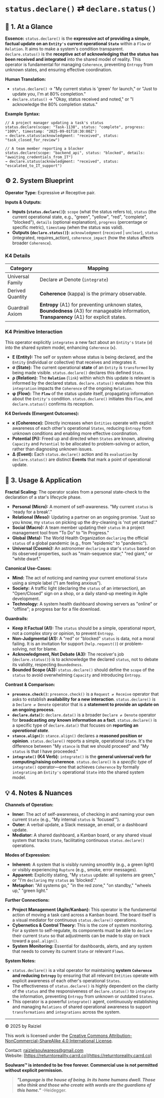 # `status.declare()` ⇄ `declare.status()`

## 📝 1. At a Glance

**Essence:** `status.declare()` is the **expressive act of providing a simple, factual update on an `Entity's` current operational `State`** within a `Flow` or `Relation`. It aims to make a system's condition transparent. `declare.status()` is the **receptive act of acknowledging that the status has been received and integrated** into the shared model of reality. This operator is fundamental for managing `Coherence`, preventing `Entropy` from unknown states, and ensuring effective coordination.

**Human Translation:**

- `status.declare()` → "My current status is 'green' for launch," or "Just to update you, I'm at 80% completion."
- `declare.status()` → "Okay, status received and noted," or "I acknowledge the 80% completion status."

**Example Syntax:**

```
// A project manager updating a task's status
status.declare(scope: "Task-1138", status: "complete", progress: "100%", timestamp: "2025-09-01T10:30:00Z")
→ declare.status(acknowledgment: "received", status: "task_closed_for_review")

// A team member reporting a blocker
status.declare(scope: "backend_api", status: "blocked", details: "awaiting_credentials_from_IT")
→ declare.status(acknowledgment: "received", status: "escalated_to_IT_support")
```

## ⚙️ 2. System Blueprint

**Operator Type:** Expressive ⇄ Receptive pair.

**Inputs & Outputs:**

- **Inputs (`status.declare()`):** `scope` (what the status refers to), `status` (the current operational state, e.g., "green", "yellow", "red", "complete", "blocked"), `details` (optional explanation), `progress` (percentage or specific metric), `timestamp` (when the status was valid).
- **Outputs (`declare.status()`):** `acknowledgment` (`received` | `unclear`), `status` (integrated, requires_action), `coherence_impact` (how the status affects broader `Coherence`).

### K4 Details

| Category         | Mapping                                                      |
| ---------------- | ------------------------------------------------------------ |
| Universal Family | Declare ⇄ Denote (`integrate`)                               |
| Derived Quantity | **Coherence** (kappa) is the primary observable.             |
| Guardrail Axiom  | **Entropy** (A1) for preventing unknown states, **Boundedness** (A3) for manageable information, **Transparency** (A1) for explicit states. |

### K4 Primitive Interaction

This operator explicitly `integrates` a new fact about an `Entity's` `State` (`σ`) into the shared system model, enhancing `Coherence` (`κ`).

- **E (Entity):** The self or system whose status is being declared, and the `Entity` (individual or collective) that receives and integrates it.
- **σ (State):** The current operational **state** of an `Entity` is `transformed` by being made visible. `status.declare()` declares this defined `State`.
- **ρ (Relation):** The **`Relation`** (`link`) within which this update is relevant is informed by the declared status. `declare.status()` evaluates how this `integration` impacts the `Coherence` of the ongoing `Relation`.
- **φ (Flow):** The **`Flow`** of the status update itself, propagating information about the `Entity's` condition. `status.declare()` initiates this `Flow`, and `declare.status()` confirms its reception.

**K4 Deriveds (Emergent Outcomes):**

- **κ (Coherence):** Directly increases when `Entities` operate with explicit awareness of each other's operational `States`, reducing `Entropy` from unknown conditions and enabling more effective coordination.
- **Potential (**Pi**):** Freed up and directed when `States` are known, allowing `Capacity` and `Potential` to be allocated to problem-solving or action, rather than diagnosing unknown issues.
- **Δ (Event):** Each `status.declare()` action and its `evaluation` by `declare.status()` are distinct **Events** that mark a point of operational update.

## 📖 3. Usage & Application

**Fractal Scaling:** The operator scales from a personal state-check to the declaration of a star's lifecycle phase.

- **Personal (Micro):** A moment of self-awareness. "My current `status` is 'ready for a break'."
- **Relational (Meso):** Updating a partner on an ongoing promise. "Just so you know, my `status` on picking up the dry-cleaning is 'not yet started'."
- **Social (Macro):** A team member updating their `status` in a project management tool from "To Do" to "In Progress."
- **Global (Meta):** The World Health Organization `declaring` the official `status` of a global pandemic (e.g., from "epidemic" to "pandemic").
- **Universal (Cosmic):** An astronomer `declaring` a star's `status` based on its observed properties, such as "main-sequence star," "red giant," or "white dwarf."

**Canonical Use-Cases:**

- **Mind:** The act of noticing and naming your current emotional `State` using a simple label ("I am feeling anxious").
- **Society:** A traffic light (declaring the `status` of an intersection), an "Open/Closed" sign on a shop, or a daily stand-up meeting in Agile development.
- **Technology:** A system health dashboard showing servers as "online" or "offline"; a progress bar for a file download.

**Guardrails:**

- **Keep it Factual (A1):** The `status` should be a simple, operational report, not a complex story or opinion, to prevent `Entropy`.
- **Non-Judgmental (A1):** A "red" or "blocked" `status` is data, not a moral failing. It is an invitation for support (`help.request()`) or problem-solving, not for blame.
- **Acknowledgment, Not Debate (A3):** The receiver's job (`declare.status()`) is to acknowledge the declared `status`, not to debate its validity, respecting `Boundedness`.
- **Bounded Scope (A3):** `status.declare()` should define the `scope` of the `status` to avoid overwhelming `Capacity` and introducing `Entropy`.

**Contrast & Comparison:**

- **`presence.check()`:** `presence.check()` is a `Request ⇄ Receive` operator that asks to establish **availability for a new interaction**. `status.declare()` is a `Declare ⇄ Denote` operator that is a **statement to provide an update on an ongoing process**.
- **`declare.data()`:** `declare.data()` is a broader `Declare ⇄ Denote` operator for **broadcasting** ***any*** **known information as a fact**. `status.declare()` is a specific type of `declare.data()` that focuses on **reporting an** ***operational state***.
- **`stance.align()`:** `stance.align()` declares a **reasoned position or opinion**. `status.declare()` reports a simple, operational `State`. It's the difference between "My `stance` is that we should proceed" and "My `status` is that I have proceeded."
- **`integrate()` (K4 Verb):** `integrate()` is the **general universal verb for computing/raising coherence**. `status.declare()` is a *specific type* of `integrate()` operator—one that achieves `Coherence` by formally `integrating` an `Entity's` operational `State` into the shared system model.

## 💡 4. Notes & Nuances

**Channels of Operation:**

- **Inner:** The act of self-awareness, of checking in and naming your own current `State` (e.g., "My internal `status` is 'focused'").
- **Outer:** A verbal update, a Slack message, an email, or a dashboard update.
- **Mediator:** A shared dashboard, a Kanban board, or any shared visual system that tracks `State`, facilitating continuous `status.declare()` operations.

**Modes of Expression:**

- **Inherent:** A system that is visibly running smoothly (e.g., a green light) or visibly experiencing `Rupture` (e.g., smoke, error messages).
- **Apparent:** Explicitly stating, "My `status` update: all systems are green," or "I'm `declaring` my `status` as 'blocked'."
- **Metaphor:** "All systems go," "in the red zone," "on standby," "wheels up," "green light."

**Further Connections:**

- **Project Management (Agile/Kanban):** This operator is the fundamental action of moving a task card across a Kanban board. The board itself is a visual mediator for continuous `status.declare()` operations.
- **Cybernetics & Control Theory:** This is the core of system monitoring. For a system to self-regulate, its components must be able to `declare` their current `State` so that adjustments can be made to stay on track toward a `goal.align()`.
- **System Monitoring:** Essential for dashboards, alerts, and any system that needs to convey its current `State` or relevant `Flows`.

**System Notes:**

- `status.declare()` is a vital operator for maintaining **system `Coherence` and reducing `Entropy`** by ensuring that all relevant `Entities` operate with explicit awareness of each other's operational `States`.
- The effectiveness of `status.declare()` is highly dependent on the clarity of the `status` and the responsiveness of `declare.status()` to `integrate` the information, preventing `Entropy` from unknown or outdated `States`.
- This operator is a powerful `integrate()` agent, continuously establishing and managing `Relations` of shared operational awareness to support `transformations` and `integrations` across the system.

---

© 2025 by Raiziel

This work is licensed under the [Creative Commons Attribution-NonCommercial-ShareAlike 4.0 International License](https://creativecommons.org/licenses/by-nc-sa/4.0/).

Contact: [raizielsoulwareos@gmail.com](mailto:raizielsoulwareos@gmail.com)  
Website: [https://returntoreality.carrd.co](https://returntoreality.carrd.co)

**Soulware™ is intended to be free forever. Commercial use is not permitted without explicit permission.**



> ***"Language is the house of being. In its home humans dwell. Those who think and those who create with words are the guardians of this home."***
-Heidegger.
